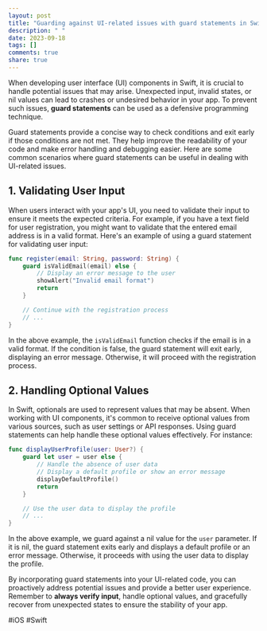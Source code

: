 ```yaml
---
layout: post
title: "Guarding against UI-related issues with guard statements in Swift"
description: " "
date: 2023-09-18
tags: []
comments: true
share: true
---
```


When developing user interface (UI) components in Swift, it is crucial to handle potential issues that may arise. Unexpected input, invalid states, or nil values can lead to crashes or undesired behavior in your app. To prevent such issues, **guard statements** can be used as a defensive programming technique.

Guard statements provide a concise way to check conditions and exit early if those conditions are not met. They help improve the readability of your code and make error handling and debugging easier. Here are some common scenarios where guard statements can be useful in dealing with UI-related issues.

## 1. Validating User Input

When users interact with your app's UI, you need to validate their input to ensure it meets the expected criteria. For example, if you have a text field for user registration, you might want to validate that the entered email address is in a valid format. Here's an example of using a guard statement for validating user input:

```swift
func register(email: String, password: String) {
    guard isValidEmail(email) else {
        // Display an error message to the user
        showAlert("Invalid email format")
        return
    }

    // Continue with the registration process
    // ...
}
```

In the above example, the `isValidEmail` function checks if the email is in a valid format. If the condition is false, the guard statement will exit early, displaying an error message. Otherwise, it will proceed with the registration process.

## 2. Handling Optional Values

In Swift, optionals are used to represent values that may be absent. When working with UI components, it's common to receive optional values from various sources, such as user settings or API responses. Using guard statements can help handle these optional values effectively. For instance:

```swift
func displayUserProfile(user: User?) {
    guard let user = user else {
        // Handle the absence of user data
        // Display a default profile or show an error message
        displayDefaultProfile()
        return
    }

    // Use the user data to display the profile
    // ...
}
```

In the above example, we guard against a nil value for the `user` parameter. If it is nil, the guard statement exits early and displays a default profile or an error message. Otherwise, it proceeds with using the user data to display the profile.

By incorporating guard statements into your UI-related code, you can proactively address potential issues and provide a better user experience. Remember to **always verify input**, handle optional values, and gracefully recover from unexpected states to ensure the stability of your app.

#iOS #Swift
